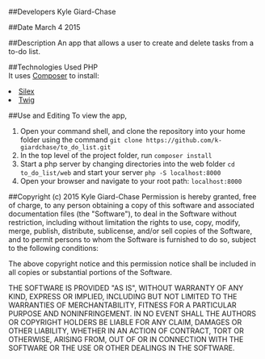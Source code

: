 ##Developers
Kyle Giard-Chase

##Date
March 4 2015


##Description
An app that allows a user to create and delete tasks from a to-do list.

##Technologies Used
PHP <br>
It uses <a href='https://getcomposer.org/'>Composer</a> to install:
<li>
<a href='http://silex.sensiolabs.org/'>Silex</a>
</li>
<li><a href='http://twig.sensiolabs.org/'>Twig</a></li>


##Use and Editing
To view the app,<br>
1. Open your command shell, and clone the repository into your home folder using the command `git clone https://github.com/k-giardchase/to_do_list.git`<br>
2. In the top level of the project folder, run `composer install`<br>
4. Start a php server by changing directories into the web folder `cd to_do_list/web`
and start your server `php -S localhost:8000`<br>
5. Open your browser and navigate to your root path: `localhost:8000`


##Copyright (c) 2015 Kyle Giard-Chase
Permission is hereby granted, free of charge, to any person obtaining a copy
of this software and associated documentation files (the "Software"), to deal
in the Software without restriction, including without limitation the rights
to use, copy, modify, merge, publish, distribute, sublicense, and/or sell
copies of the Software, and to permit persons to whom the Software is
furnished to do so, subject to the following conditions:

The above copyright notice and this permission notice shall be included in
all copies or substantial portions of the Software.

THE SOFTWARE IS PROVIDED "AS IS", WITHOUT WARRANTY OF ANY KIND, EXPRESS OR
IMPLIED, INCLUDING BUT NOT LIMITED TO THE WARRANTIES OF MERCHANTABILITY,
FITNESS FOR A PARTICULAR PURPOSE AND NONINFRINGEMENT. IN NO EVENT SHALL THE
AUTHORS OR COPYRIGHT HOLDERS BE LIABLE FOR ANY CLAIM, DAMAGES OR OTHER
LIABILITY, WHETHER IN AN ACTION OF CONTRACT, TORT OR OTHERWISE, ARISING FROM,
OUT OF OR IN CONNECTION WITH THE SOFTWARE OR THE USE OR OTHER DEALINGS IN
THE SOFTWARE.

